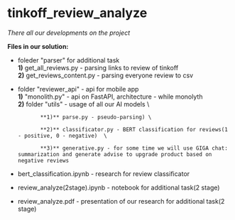# tinkoff_review_analyze
_There all our developments on the project_

**Files in our solution:**

- foleder "parser" for additional task \
      **1)** get_all_reviews.py - parsing links to review of tinkoff \
      **2)** get_reviews_content.py - parsing everyone review to csv 

- folder "reviewer_api" - api for mobile app \
      **1)** "monolith.py" - api on FastAPI, architecture - while monolyth \
      **2)** folder "utils" - usage of all our AI models \
  
             **1)** parse.py - pseudo-parsing) \

             **2)** classificator.py - BERT classification for reviews(1 - positive, 0 - negative)  \

             **3)** generative.py - for some time we will use GIGA chat: summarization and generate advise to upgrade product based on negative reviews 

- bert_classification.ipynb - research for review classificator
- review_analyze(2stage).ipynb - notebook for additional task(2 stage)
- review_analyze.pdf - presentation of our research for additional task(2 stage)
            
